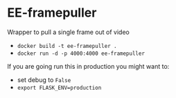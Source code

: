 # EE-framepuller ##

Wrapper to pull a single frame out of video


 - `docker build -t ee-framepuller .`
 - `docker run -d -p 4000:4000 ee-framepuller`

If you are going run this in production you might want to:

 - set debug to `False `
 - `export FLASK_ENV=production`
